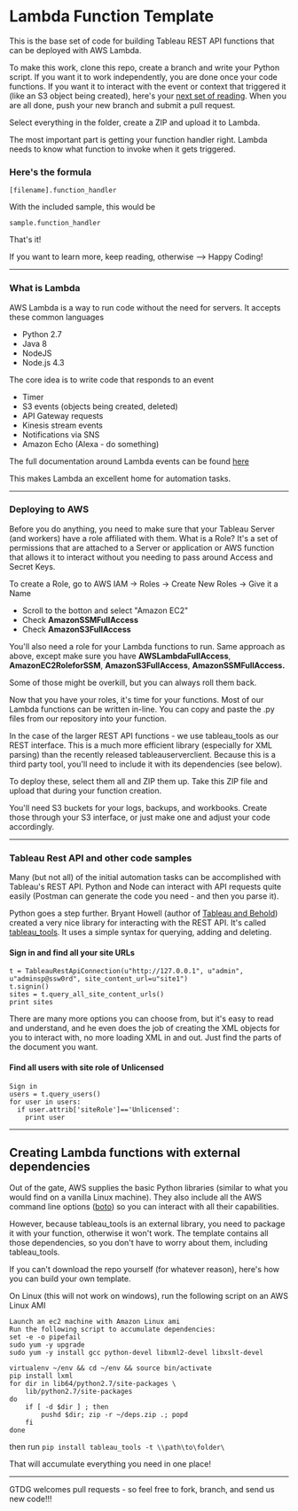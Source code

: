 # Lambda Function Template
This is the base set of code for building Tableau REST API functions that can be deployed with AWS Lambda.

To make this work, clone this repo, create a branch and write your Python script. If you want it to work independently, you are done once your code functions. If you want it to interact with the event or context that triggered it (like an S3 object being created), here's your [next set of reading](http://docs.aws.amazon.com/lambda/latest/dg/python-programming-model.html). When you are all done, push your new branch and submit a pull request.

Select everything in the folder, create a ZIP and upload it to Lambda.

The most important part is getting your function handler right. Lambda needs to know what function to invoke when it gets triggered.

### Here's the formula

```
[filename].function_handler
```

With the included sample, this would be 

```
sample.function_handler
```

That's it!

If you want to learn more, keep reading, otherwise --> Happy Coding!

---

### What is Lambda

AWS Lambda is a way to run code without the need for servers. It accepts these common languages

+ Python 2.7 
+ Java 8
+ NodeJS
+ Node.js 4.3

The core idea is to write code that responds to an event

+ Timer
+ S3 events (objects being created, deleted)
+ API Gateway requests
+ Kinesis stream events
+ Notifications via SNS
+ Amazon Echo (Alexa - do something)

The full documentation around Lambda events can be found [here](http://docs.aws.amazon.com/lambda/latest/dg/invoking-lambda-function.html)

This makes Lambda an excellent home for automation tasks. 

---

### Deploying to AWS

Before you do anything, you need to make sure that your Tableau Server (and workers) have a role affiliated with them. What is a Role? It's a set of permissions that are attached to a Server or application or AWS function that allows it to interact without you needing to pass around Access and Secret Keys. 

To create a Role, go to AWS IAM -> Roles -> Create New Roles -> Give it a Name

+ Scroll to the botton and select "Amazon EC2"
+ Check **AmazonSSMFullAccess**
+ Check **AmazonS3FullAccess** 

You'll also need a role for your Lambda functions to run. Same approach as above, except make sure you have **AWSLambdaFullAccess**, **AmazonEC2RoleforSSM**, **AmazonS3FullAccess**, **AmazonSSMFullAccess.**

Some of those might be overkill, but you can always roll them back.

Now that you have your roles, it's time for your functions. Most of our Lambda functions can be written in-line. You can copy and paste the .py files from our repository into your function.

In the case of the larger REST API functions - we use tableau_tools as our REST interface. This is a much more efficient library (especially for XML parsing) than the recently released tableauserverclient. Because this is a third party tool, you'll need to include it with its dependencies (see below).

To deploy these, select them all and ZIP them up. Take this ZIP file and upload that during your function creation.

You'll need S3 buckets for your logs, backups, and workbooks. Create those through your S3 interface, or just make one and adjust your code accordingly.

---

### Tableau Rest API and other code samples

Many (but not all) of the initial automation tasks can be accomplished with Tableau's REST API. Python and Node can interact with API requests quite easily (Postman can generate the code you need - and then you parse it). 

Python goes a step further. Bryant Howell (author of [Tableau and Behold](https://tableauandbehold.com)) created a very nice library for interacting with the REST API. It's called [tableau_tools](https://github.com/bryantbhowell/tableau_tools). It uses a simple syntax for querying, adding and deleting. 

#### Sign in and find all your site URLs

```
t = TableauRestApiConnection(u"http://127.0.0.1", u"admin", u"adminsp@ssw0rd", site_content_url=u"site1")
t.signin()
sites = t.query_all_site_content_urls()
print sites
```

There are many more options you can choose from, but it's easy to read and understand, and he even does the job of creating the XML objects for you to interact with, no more loading XML in and out. Just find the parts of the document you want. 

#### Find all users with site role of Unlicensed

```
Sign in
users = t.query_users()
for user in users: 
  if user.attrib['siteRole']=='Unlicensed':
    print user
```

---

## Creating Lambda functions with external dependencies

Out of the gate, AWS supplies the basic Python libraries (similar to what you would find on a vanilla Linux machine). They also include all the AWS command line options ([boto](https://aws.amazon.com/sdk-for-python/)) so you can interact with all their capabilities.

However, because tableau_tools is an external library, you need to package it with your function, otherwise it won't work. The template contains all those dependencies, so you don't have to worry about them, including tableau_tools.

If you can't download the repo yourself (for whatever reason), here's how  you can build your own template.

On Linux (this will not work on windows), run the following script on an AWS Linux AMI
```
Launch an ec2 machine with Amazon Linux ami
Run the following script to accumulate dependencies:
set -e -o pipefail
sudo yum -y upgrade
sudo yum -y install gcc python-devel libxml2-devel libxslt-devel

virtualenv ~/env && cd ~/env && source bin/activate
pip install lxml
for dir in lib64/python2.7/site-packages \
    lib/python2.7/site-packages
do
    if [ -d $dir ] ; then
        pushd $dir; zip -r ~/deps.zip .; popd
    fi
done 
```

then run ```pip install tableau_tools -t \\path\to\folder\```

That will accumulate everything you need in one place!

---

GTDG welcomes pull requests - so feel free to fork, branch, and send us new code!!!